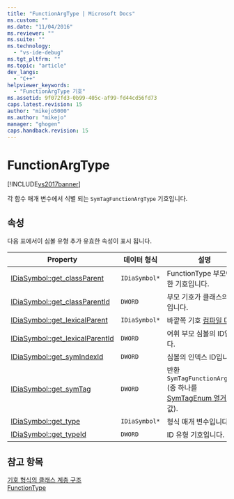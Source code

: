 ```yaml
---
title: "FunctionArgType | Microsoft Docs"
ms.custom: ""
ms.date: "11/04/2016"
ms.reviewer: ""
ms.suite: ""
ms.technology: 
  - "vs-ide-debug"
ms.tgt_pltfrm: ""
ms.topic: "article"
dev_langs: 
  - "C++"
helpviewer_keywords: 
  - "FunctionArgType 기호"
ms.assetid: 9f072fd3-0b99-405c-af99-fd44cd56fd73
caps.latest.revision: 15
author: "mikejo5000"
ms.author: "mikejo"
manager: "ghogen"
caps.handback.revision: 15
---
```

# FunctionArgType
[!INCLUDE[vs2017banner](../../code-quality/includes/vs2017banner.md)]

각 함수 매개 변수에서 식별 되는 `SymTagFunctionArgType` 기호입니다.  
  
## 속성  
 다음 표에서이 심볼 유형 추가 유효한 속성이 표시 됩니다.  
  
|Property|데이터 형식|설명|  
|--------------|------------|--------|  
|[IDiaSymbol::get\_classParent](../../debugger/debug-interface-access/idiasymbol-get-classparent.md)|`IDiaSymbol*`|FunctionType 부모에 대 한 기호입니다.|  
|[IDiaSymbol::get\_classParentId](../../debugger/debug-interface-access/idiasymbol-get-classparentid.md)|`DWORD`|부모 기호가 클래스의 ID입니다.|  
|[IDiaSymbol::get\_lexicalParent](../../debugger/debug-interface-access/idiasymbol-get-lexicalparent.md)|`IDiaSymbol*`|바깥쪽 기호 [컴파일 대상](../../debugger/debug-interface-access/compiland.md).|  
|[IDiaSymbol::get\_lexicalParentId](../../debugger/debug-interface-access/idiasymbol-get-lexicalparentid.md)|`DWORD`|어휘 부모 심볼의 ID입니다.|  
|[IDiaSymbol::get\_symIndexId](../../debugger/debug-interface-access/idiasymbol-get-symindexid.md)|`DWORD`|심볼의 인덱스 ID입니다.|  
|[IDiaSymbol::get\_symTag](../../debugger/debug-interface-access/idiasymbol-get-symtag.md)|`DWORD`|반환 `SymTagFunctionArgType` \(중 하나를 [SymTagEnum 열거형](../../debugger/debug-interface-access/symtagenum.md) 값\).|  
|[IDiaSymbol::get\_type](../../debugger/debug-interface-access/idiasymbol-get-type.md)|`IDiaSymbol*`|형식 매개 변수입니다.|  
|[IDiaSymbol::get\_typeId](../../debugger/debug-interface-access/idiasymbol-get-typeid.md)|`DWORD`|ID 유형 기호입니다.|  
  
## 참고 항목  
 [기호 형식의 클래스 계층 구조](../../debugger/debug-interface-access/class-hierarchy-of-symbol-types.md)   
 [FunctionType](../../debugger/debug-interface-access/functiontype.md)
